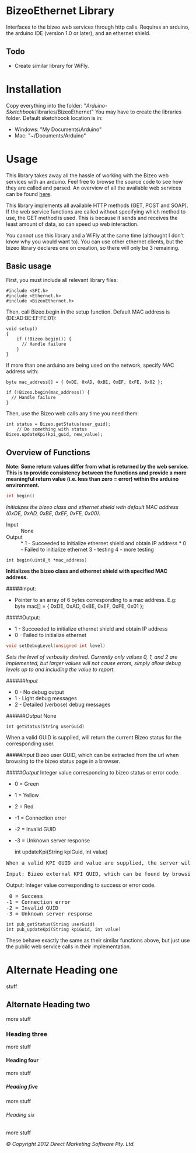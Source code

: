 # BizeoEthernet Library
Interfaces to the bizeo web services through http calls. Requires an arduino, the arduino IDE (version 1.0 or later), and an ethernet shield.

## Todo
* Create similar library for WiFly.

# Installation
Copy everything into the folder: "*Arduino-Sketchbook*/libraries/BizeoEthernet"
You may have to create the libraries folder. Default sketchbook location is in:

* Windows: "My Documents\Arduino"
* Mac: "~/Documents/Arduino"

# Usage
This library takes away all the hassle of working with the Bizeo web services with an arduino. Feel free to browse the source code to see how they are called and parsed. An overview of all the available web services can be found [here](http://bizeocloudws.cloudapp.net/PublicWS.asmx).

This library implements all available HTTP methods (GET, POST and SOAP). If the web service functions are called without specifying which method to use, the GET method is used. This is because it sends and receives the least amount of data, so can speed up web interaction.

You cannot use this library and a WiFly at the same time (althought I don't know why you would want to). You can use other ethernet clients, but the bizeo library declares one on creation, so there will only be 3 remaining.

## Basic usage
First, you must include all relevant library files:

    #include <SPI.h>
    #include <Ethernet.h>
    #include <BizeoEthernet.h>

Then, call Bizeo.begin in the setup function. Default MAC address is (DE:AD:BE:EF:FE:01):

    void setup()
    {
        if (!Bizeo.begin()) {
          // Handle failure
        }
    }

If more than one arduino are being used on the network, specify  MAC address with:

    byte mac_address[] = { 0xDE, 0xAD, 0xBE, 0xEF, 0xFE, 0x02 };
    
    if (!Bizeo.begin(mac_address)) {
      // Handle failure
    }

Then, use the Bizeo web calls any time you need them:

    int status = Bizeo.getStatus(user_guid);
        // Do something with status
    Bizeo.updateKpi(kpi_guid, new_value);

## Overview of Functions

**Note: Some return values differ from what is returned by the web service. This is to provide consistency between the functions and provide a more meaningful return value (i.e. less than zero = error) within the arduino environment.**

````c
int begin()
````

*Initializes the bizeo class and ethernet shield with default MAC address (0xDE, 0xAD, 0xBE, 0xEF, 0xFE, 0x00).*

<dl>
  <dt>Input</dt>
  <dd>None</dd>
  <dt>Output</dt>
  <dd>
  * 1 - Succeeded to initialize ethernet shield and obtain IP address  
  * 0 - Failed to initialize ethernet  
  3 - testing  
  4 - more testing  
  </dd>
</dl>

    int begin(uint8_t *mac_address)

**Initializes the bizeo class and ethernet shield with specified MAC address.**

#####Input:
* Pointer to an array of 6 bytes corresponding to a mac address. E.g:  
  byte mac[] = { 0xDE, 0xAD, 0xBE, 0xEF, 0xFE, 0x01 };

#####Output:
* 1 - Succeeded to initialize ethernet shield and obtain IP address
* 0 - Failed to initialize ethernet

```c
void setDebugLevel(unsigned int level)
```

*Sets the level of verbosity desired. Currently only values 0, 1, and 2 are implemented, but larger values will not cause errors, simply allow debug levels up to and including the value to report.*

######*Input*
* 0 - No debug output
* 1 - Light debug messages
* 2 - Detailed (verbose) debug messages

######*Output*
None

    int getStatus(String userGuid)

When a valid GUID is supplied, will return the current Bizeo status for the corresponding user.

#####*Input*
Bizeo user GUID, which can be extracted from the url when browsing to the bizeo status page in a browser.

#####*Output*
Integer value corresponding to bizeo status or error code.
* 0 = Green
* 1 = Yellow
* 2 = Red
* -1 = Connection error
* -2 = Invalid GUID
* -3 = Unknown server response  


    int updateKpi(String kpiGuid, int value)


<pre>
When a valid KPI GUID and value are supplied, the server will attempt to update the database with the new value.
</pre>
<pre>
Input: Bizeo external KPI GUID, which can be found by browsing to an external KPI in your browser, and clicking on settings.  
</pre>
Output: Integer value corresponding to success or error code.  
<pre>
 0 = Success  
-1 = Connection error  
-2 = Invalid GUID  
-3 = Unknown server response</pre>  

    int pub_getStatus(String userGuid)
    int pub_updateKpi(String kpiGuid, int value)

These behave exactly the same as their similar functions above, but just use the public web service calls in their implementation.


Alternate Heading one
=====================
stuff

Alternate Heading two
---------------------
more stuff

### Heading three
more stuff

#### Heading four
more stuff

##### Heading five
more stuff

###### Heading six
more stuff

*&copy; Copyright 2012 Direct Marketing Software Pty. Ltd.*

